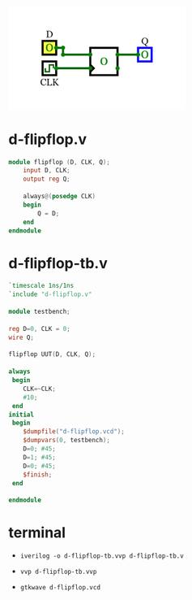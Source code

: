 <img src="main.png" width="350">

# d-flipflop.v

```verilog
module flipflop (D, CLK, Q);
    input D, CLK;
    output reg Q;

    always@(posedge CLK)
    begin
        Q = D;
    end
endmodule
```
# d-flipflop-tb.v

```verilog
`timescale 1ns/1ns
`include "d-flipflop.v"

module testbench;

reg D=0, CLK = 0; 
wire Q;

flipflop UUT(D, CLK, Q);

always 
 begin
    CLK=~CLK;
    #10;
 end
initial
 begin
    $dumpfile("d-flipflop.vcd");
    $dumpvars(0, testbench);
    D=0; #45;
    D=1; #45;
    D=0; #45;
    $finish;
 end    

endmodule
```
# terminal

 - `iverilog -o d-flipflop-tb.vvp d-flipflop-tb.v`

 - `vvp d-flipflop-tb.vvp`

 - `gtkwave d-flipflop.vcd`

